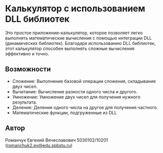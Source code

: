 # Калькулятор с использованием DLL библиотек

Это простое приложение-калькулятор, которое позволяет легко выполнять математические вычисления с помощью интеграции DLL (динамических библиотек). Благодаря использованию DLL библиотек, этот калькулятор способен выполнять сложные вычисления эффективно и точно.

## Возможности

- Сложение: Выполнение базовой операции сложения, складывание двух чисел.
- Вычитание: Вычисление разности одного числа и другого.
- Умножение: Умножение двух чисел для получения нужного результата.
- Деление: Деление одного числа на другое для получения частного.
- Математические функции, подгруженные из DLL

## Автор
Романчук Евгений Вячеславович 5030102/10201 (romanchuk2.ev@edu.spbstu.ru)
